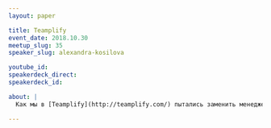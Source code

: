 ```yaml
---
layout: paper

title: Teamplify
event_date: 2018.10.30
meetup_slug: 35
speaker_slug: alexandra-kosilova

youtube_id:
speakerdeck_direct:
speakerdeck_id:

about: |
  Как мы в [Teamplify](http://teamplify.com/) пытались заменить менеджера простым скриптом на питоне.

---
```

